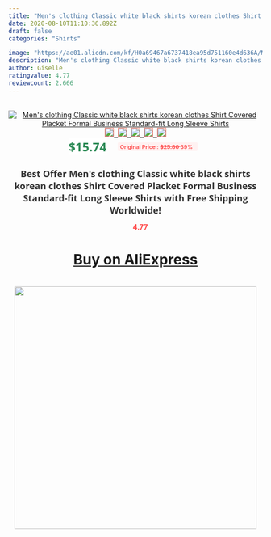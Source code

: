```yaml
---
title: "Men's clothing Classic white black shirts korean clothes Shirt Covered Placket Formal Business Standard-fit Long Sleeve Shirts"
date: 2020-08-10T11:10:36.892Z
draft: false
categories: "Shirts"

image: "https://ae01.alicdn.com/kf/H0a69467a6737418ea95d751160e4d636A/Men-s-clothing-Classic-white-black-shirts-korean-clothes-Shirt-Covered-Placket-Formal-Business-Standard-fit.jpg"
description: "Men's clothing Classic white black shirts korean clothes Shirt Covered Placket Formal Business Standard-fit Long Sleeve Shirts"
author: Giselle
ratingvalue: 4.77
reviewcount: 2.666
---
```

<br>
<div style="text-align: center;">
<a href="https://s.click.aliexpress.com/e/_9I9p7P" target="_blank" rel="nofollow noopener noreferrer"><img alt="Men's clothing Classic white black shirts korean clothes Shirt Covered Placket Formal Business Standard-fit Long Sleeve Shirts" class="magnifier-image" src="https://ae01.alicdn.com/kf/H0a69467a6737418ea95d751160e4d636A/Men-s-clothing-Classic-white-black-shirts-korean-clothes-Shirt-Covered-Placket-Formal-Business-Standard-fit.jpg_640x640.jpg">
<br>
<img style="border:1px solid salmon" src="https://ae01.alicdn.com/kf/H0a69467a6737418ea95d751160e4d636A/Men-s-clothing-Classic-white-black-shirts-korean-clothes-Shirt-Covered-Placket-Formal-Business-Standard-fit.jpg_120x120.jpg">&nbsp;&nbsp;<img style="border:1px solid salmon" src="https://ae01.alicdn.com/kf/H52adf460691340338d03b7d76c564fber/Men-s-clothing-Classic-white-black-shirts-korean-clothes-Shirt-Covered-Placket-Formal-Business-Standard-fit.jpg_120x120.jpg">&nbsp;&nbsp;<img style="border:1px solid salmon" src="https://ae01.alicdn.com/kf/H4d008d32414f447abc0266fd94cbab9cM/Men-s-clothing-Classic-white-black-shirts-korean-clothes-Shirt-Covered-Placket-Formal-Business-Standard-fit.jpg_120x120.jpg">&nbsp;&nbsp;<img style="border:1px solid salmon" src="https://ae01.alicdn.com/kf/H95a3ee4661d6479686ce751620552eb8v/Men-s-clothing-Classic-white-black-shirts-korean-clothes-Shirt-Covered-Placket-Formal-Business-Standard-fit.jpg_120x120.jpg">&nbsp;&nbsp;<img style="border:1px solid salmon" src="https://ae01.alicdn.com/kf/Hf3ac04dabd084ac3b4fdf89b290a26a0Q/Men-s-clothing-Classic-white-black-shirts-korean-clothes-Shirt-Covered-Placket-Formal-Business-Standard-fit.jpg_120x120.jpg"></a></div><br0>
<div style="text-align: center;"><span style="background-color: white; border: 0px; box-sizing: border-box; color: seagreen; display: inline-block; font-family: &quot;open sans&quot; , &quot;arial&quot; , &quot;helvetica&quot; , sans-serif , &quot;heiti&quot;; font-size: 24px; font-stretch: inherit; font-weight: 700; line-height: inherit; margin: 0px 10px 0px 0px; padding: 0px; vertical-align: middle;">$15.74 </span>
<span style="background: rgb(255 , 241 , 241); border-radius: 3px; border: 0px; box-sizing: border-box; color: #ff4747; display: inline-block; font-family: inherit; font-size: 12px; font-stretch: inherit; font-style: inherit; font-variant: inherit; font-weight: 600; line-height: inherit; margin: 0px; padding: 2px 5px; transform: scale(0.9); vertical-align: middle;">Original Price : <b style="text-decoration: line-through;">$25.80 </b> 39%&nbsp;&nbsp;</span></div>
<h1 style="color: #333333; display: inline-block; font-family: &quot;open sans&quot; , &quot;arial&quot; , &quot;helvetica&quot; , sans-serif , &quot;heiti&quot;; font-size: 18px; font-stretch: inherit; font-weight: 700; text-align: center;">Best Offer Men's clothing Classic white black shirts korean clothes Shirt Covered Placket Formal Business Standard-fit Long Sleeve Shirts with Free Shipping Worldwide!</h1>
<div style="color: #ff4747; text-align: center;">
<img src="https://4.bp.blogspot.com/-M0ZcTcb-5uY/XleCXlxnR4I/AAAAAAAAAEc/OrjgMkXV1oMQFaCRZj5HQwOCBcu3w1FegCPcBGAYYCw/s1600/star.png" style="height: 15px;">&nbsp;<b>4.77</b></div>
<div class="button_cont" align="center"><a class="buynow_a" href="https://s.click.aliexpress.com/e/_9I9p7P" target="_blank" rel="nofollow noopener noreferrer"><H1>Buy on AliExpress</H1></a></div><br>
<div class="separator" style="clear: both; text-align: center;">
<img src="https://lh3.googleusercontent.com/-pTy5HemUv9M/XlePHvY0dAI/AAAAAAAAAE4/0nX5iRUoIWY8eMW9Dpxeirr157OZliDIgCLcBGAsYHQ/s1600/badge.gif" width="480">
</div>
